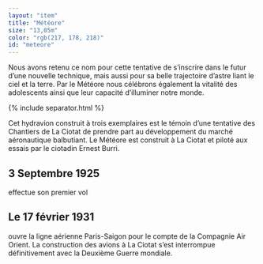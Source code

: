 ```yaml
---
layout: "item"
title: "Météore"
size: "13,05m"
color: "rgb(217, 178, 218)"
id: "meteore"
---
```

Nous avons retenu ce nom pour cette tentative de s’inscrire dans le futur d’une nouvelle technique, mais aussi pour sa belle trajectoire d’astre liant le ciel et la terre. Par le Météore nous célébrons également la vitalité des adolescents ainsi que leur capacité d’illuminer notre monde.
{% include separator.html %}

Cet hydravion construit à trois exemplaires est le témoin d’une tentative des Chantiers de La Ciotat de prendre part au développement du marché aéronautique balbutiant. Le Météore est construit à La Ciotat et piloté aux essais par le ciotadin Ernest Burri.

3 Septembre 1925
------------

effectue son premier vol

Le 17 février 1931
------------

ouvre la ligne aérienne Paris-Saigon pour le compte de la Compagnie Air Orient.
La construction des avions à La Ciotat s’est interrompue définitivement avec la Deuxième Guerre mondiale. 
